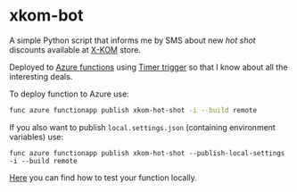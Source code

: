 # xkom-bot

A simple Python script that informs me by SMS about new _hot shot_ discounts available at [X-KOM](https://www.x-kom.pl) store.

Deployed to [Azure functions](https://docs.microsoft.com/en-us/azure/azure-functions/functions-create-first-function-python) using [Timer trigger](https://docs.microsoft.com/en-us/azure/azure-functions/functions-bindings-timer) so that I know about all the interesting deals.

To deploy function to Azure use: 
```bash
func azure functionapp publish xkom-hot-shot -i --build remote
```
If you also want to publish `local.settings.json` (containing environment variables) use:
```
func azure functionapp publish xkom-hot-shot --publish-local-settings -i --build remote
```

[Here](https://www.scalyr.com/blog/azure-functions-in-python-a-simple-introduction/) you can find how to test your function locally.